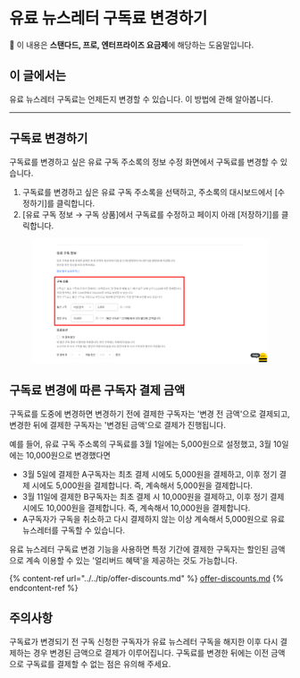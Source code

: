 # 유료 뉴스레터 구독료 변경하기

**💬** 이 내용은 **스탠다드, 프로, 엔터프라이즈 요금제**에 해당하는 도움말입니다.

## 이 글에서는

유료 뉴스레터 구독료는 언제든지 변경할 수 있습니다. 이 방법에 관해 알아봅니다.

***

## 구독료 변경하기 <a href="#h_0e56d186cc" id="h_0e56d186cc"></a>

구독료를 변경하고 싶은 유료 구독 주소록의 정보 수정 화면에서 구독료를 변경할 수 있습니다.&#x20;

1. 구독료를 변경하고 싶은 유료 구독 주소록을 선택하고, 주소록의 대시보드에서 \[수정하기]를 클릭합니다.
2. \[유료 구독 정보 → 구독 상품]에서 구독료를 수정하고 페이지 아래 \[저장하기]를 클릭합니다.

<figure><img src="../../.gitbook/assets/image (63) (1).png" alt=""><figcaption></figcaption></figure>



## 구독료 변경에 따른 구독자 결제 금액 <a href="#h_2ba5fdfc62" id="h_2ba5fdfc62"></a>

구독료를 도중에 변경하면 변경하기 전에 결제한 구독자는 '변경 전 금액'으로 결제되고, 변경한 뒤에 결제한 구독자는 '변경된 금액'으로 결제가 진행됩니다.

예를 들어, 유료 구독 주소록의 구독료를 3월 1일에는 5,000원으로 설정했고, 3월 10일에는 10,000원으로 변경했다면

* 3월 5일에 결제한 A구독자는 최초 결제 시에도 5,000원을 결제하고, 이후 정기 결제 시에도 5,000원을 결제합니다. 즉, 계속해서 5,000원을 결제합니다.
* 3월 11일에 결제한 B구독자는 최초 결제 시 10,000원을 결제하고, 이후 정기 결제 시에도 10,000원을 결제합니다. 즉, 계속해서 10,000원을 결제합니다.
* A구독자가 구독을 취소하고 다시 결제하지 않는 이상 계속해서 5,000원으로 유료 뉴스레터를 구독할 수 있습니다.&#x20;

유료 뉴스레터 구독료 변경 기능을 사용하면 특정 기간에 결제한 구독자는 할인된 금액으로 계속 이용할 수 있는 '얼리버드 혜택'을 제공하는 것도 가능합니다.

{% content-ref url="../../tip/offer-discounts.md" %}
[offer-discounts.md](../../tip/offer-discounts.md)
{% endcontent-ref %}



## 주의사항 <a href="#h_4fca3a5450" id="h_4fca3a5450"></a>

구독료가 변경되기 전 구독 신청한 구독자가 유료 뉴스레터 구독을 해지한 이후 다시 결제하는 경우 변경된 금액으로 결제가 이루어집니다. 구독료를 변경한 뒤에는 이전 금액으로 구독료를 결제할 수 없는 점은 유의해 주세요.
